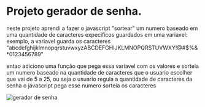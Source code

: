 # Projeto gerador de senha.

neste projeto aprendi a fazer o javascript "sortear" um numero baseado em uma quantidade de caracteres expecificos guardados em uma variavel: exemplo, a variavel guarda os caracteres "abcdefghijklmnopqrstuvwxyzABCDEFGHIJKLMNOPQRSTUVWXY!@#$%&*0123456789"

entao adiciono uma função que pega essa variavel com os valores e sorteia um numero baseado na quantidade de caracteres que o usuario escolher que vai de 5 a 25, ou seja o usuario regula a quantidade de caracteres da senha o javascript pega esse numero sorteia os caracteres 



![gerador de senha](https://github.com/Moon-Day/gerador-de-senhas.github.io/assets/97771245/33dd2e08-9d35-4fe6-9368-d9630973e30d)
